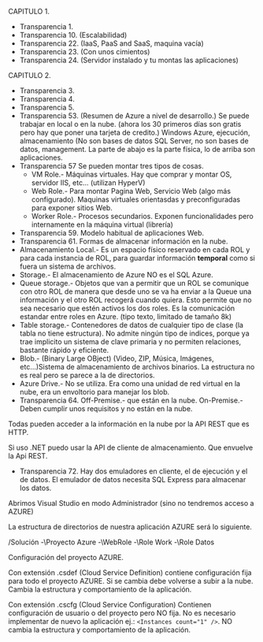 CAPITULO 1.

* Transparencia 1.
* Transparencia 10. (Escalabilidad)
* Transparencia 22. (IaaS, PaaS and SaaS, maquina vacía)
* Transparencia 23. (Con unos cimientos)
* Transparencia 24. (Servidor instalado y tu montas las aplicaciones)

CAPITULO 2.

* Transparencia 3.
* Transparencia 4.
* Transparencia 5.
* Transparencia 53. (Resumen de Azure a nivel de desarrollo.)
Se puede trabajar en local o en la nube. (ahora los 30 primeros días son gratis pero hay que poner una tarjeta de credito.)
Windows Azure, ejecución, almacenamiento (No son bases de datos SQL Server, no son bases de datos, management.
La parte de abajo es la parte física, lo de arriba son aplicaciones.
* Transparencia 57
Se pueden montar tres tipos de cosas.
	* VM Role.- Máquinas virtuales. Hay que comprar y montar OS, servidor IIS, etc... (utilizan HyperV)
	* Web Role.- Para montar Pagina Web, Servicio Web (algo más configurado).
	Maquinas virtuales orientasdas y preconfiguradas para exponer sitios Web.
	* Worker Role.- Procesos secundarios. Exponen funcionalidades pero internamente en la máquina virtual (librería)
* Transparencia 59.
Modelo habitual de aplicaciones Web.
* Transparencia 61.
Formas de almacenar información en la nube.
* Almacenamiento Local.- Es un espacio físico reservado en cada ROL y para cada instancia de ROL, para guardar información **temporal** como si fuera un sistema de archivos.
* Storage.- El almacenamiento de Azure NO es el SQL Azure.
* Queue storage.- Objetos que van a permitir que un ROL se comunique con otro ROL de manera que desde uno se va ha enviar a la Queue una información y el otro ROL recogerá cuando quiera. Esto permite que no sea necesario que estén activos los dos roles. Es la comunicación estandar entre roles en Azure. (tipo texto, limitado de tamaño 8k)
* Table storage.- Contenedores de datos de cualquier tipo de clase (la tabla no tiene estructura). No admite ningún tipo de indices, porque ya trae implicito un sistema de clave primaria y no permiten relaciones, bastante rápido y eficiente.
* Blob.- (Binary Large OBject) (Video, ZIP, Música, Imágenes, etc...)Sistema de almacenamiento de archivos binarios. La estructura no es real pero se parece a la de directorios.
* Azure Drive.- No se utiliza. Era como una unidad de red virtual en la nube, era un envoltorio para manejar los blob.
* Transparencia 64.
Off-Premise.- que están en la nube.
On-Premise.- Deben cumplir unos requisitos y no están en la nube.

Todas pueden acceder a la información en la nube por la API REST que es HTTP.

Si uso .NET puedo usar la API de cliente de almacenamiento. Que envuelve la Api REST.

* Transparencia 72.
Hay dos emuladores en cliente, el de ejecución y el de datos.
El emulador de datos necesita SQL Express para almacenar los datos.

Abrimos Visual Studio en modo Administrador (sino no tendremos acceso a AZURE)

La estructura de directorios de nuestra aplicación AZURE será lo siguiente.

/Solución
  -\Proyecto Azure
  -\WebRole
  -\Role Work
  -\Role Datos

Configuración del proyecto AZURE.

Con extensión .csdef (Cloud Service Definition) contiene configuración fija para todo el proyecto AZURE. Si se cambia debe volverse a subir a la nube. Cambia la estructura y comportamiento de la aplicación.

Con extensión .cscfg (Cloud Service Configuration) Contienen configuración de usuario o del proyecto pero NO fija. No es necesario implementar de nuevo la aplicación ej.: `<Instances count="1" />`. NO cambia la estructura y comportamiento de la aplicación.

